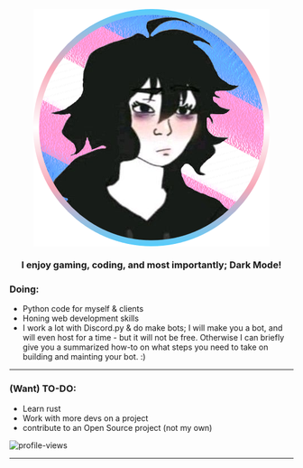 <a>
<p align = "center">
    <img align = "center" src="https://github.com/charlotte-2222/charlotte-2222/blob/main/char_char.png"></p>
<h3 align="center">I enjoy gaming, coding, and most importantly; Dark Mode! </br>

### Doing:
* Python code for myself & clients
* Honing web development skills
* I work a lot with Discord.py & do make bots; I will make you a bot, and will even host for a time - but it will not be free. Otherwise I can briefly give you a summarized how-to on what steps you need to take on building and mainting your bot. :)
---
### (Want) TO-DO:
* Learn rust
* Work with more devs on a project
* contribute to an Open Source project (not my own)


<p align="left"> <img src="https://komarev.com/ghpvc/?username=im-zach&label=Profile%20views&color=0e75b6&style=flat" alt="profile-views" /> </p>

---
 
